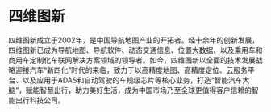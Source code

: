 # 四维图新

四维图新成立于2002年，是中国导航地图产业的开拓者。经十余年的创新发展，四维图新已成为导航地图、导航软件、动态交通信息、位置大数据、以及乘用车和商用车定制化车联网解决方案领域的领导者。如今，四维图新以全面的技术发展战略迎接汽车“新四化”时代的来临，致力于以高精度地图、高精度定位、云服务平台、以及应用于ADAS和自动驾驶的车规级芯片等核心业务，打造“智能汽车大脑”，赋能智慧出行，助力美好生活，成为中国市场乃至全球更值得客户信赖的智能出行科技公司。

